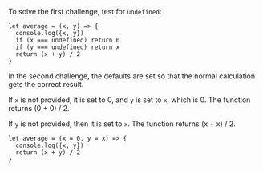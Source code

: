 To solve the first challenge, test for `undefined`:

```
let average = (x, y) => {
  console.log({x, y})
  if (x === undefined) return 0
  if (y === undefined) return x
  return (x + y) / 2
}
```

In the second challenge, the defaults are set so that the normal calculation gets the correct result. 

If `x` is not provided, it is set to 0, and `y` is set to `x`, which is 0. The function returns (0 + 0) / 2.

If `y` is not provided, then it is set to `x`. The function returns (x + x) / 2.

```
let average = (x = 0, y = x) => {
  console.log({x, y})
  return (x + y) / 2
}
```


